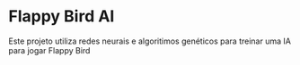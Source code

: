 # Flappy Bird AI

Este projeto utiliza redes neurais e algoritimos genéticos para treinar uma IA para jogar Flappy Bird

